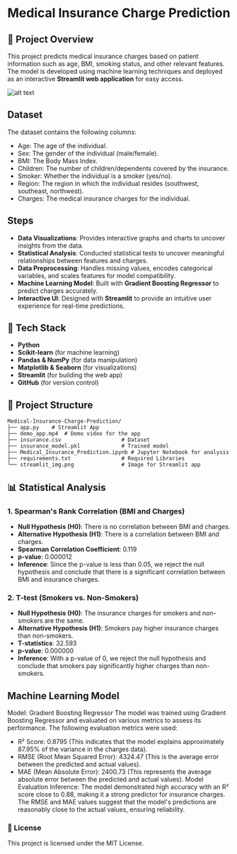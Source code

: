 # Medical Insurance Charge Prediction

## 📌 Project Overview
This project predicts medical insurance charges based on patient information such as age, BMI, smoking status, and other relevant features. The model is developed using machine learning techniques and deployed as an interactive **Streamlit web application** for easy access.

![alt text](https://bsmedia.business-standard.com/_media/bs/img/article/2023-08/22/full/1692692413-6198.jpg)


## Dataset
The dataset contains the following columns:

- Age: The age of the individual.
- Sex: The gender of the individual (male/female).
- BMI: The Body Mass Index.
- Children: The number of children/dependents covered by the insurance.
- Smoker: Whether the individual is a smoker (yes/no).
- Region: The region in which the individual resides (southwest, southeast, northwest).
- Charges: The medical insurance charges for the individual.
## Steps

- **Data Visualizations**: Provides interactive graphs and charts to uncover insights from the data.
- **Statistical Analysis**: Conducted statistical tests to uncover meaningful relationships between features and charges.
- **Data Preprocessing**: Handles missing values, encodes categorical variables, and scales features for model compatibility.
- **Machine Learning Model**: Built with **Gradient Boosting Regressor** to predict charges accurately.
- **Interactive UI**: Designed with **Streamlit** to provide an intuitive user experience for real-time predictions.

## 🔧 Tech Stack
- **Python**
- **Scikit-learn** (for machine learning)
- **Pandas & NumPy** (for data manipulation)
- **Matplotlib & Seaborn** (for visualizations)
- **Streamlit** (for building the web app)
- **GitHub** (for version control)

## 📂 Project Structure
```
Medical-Insurance-Charge-Prediction/
├── app.py    # Streamlit App
├── demo_app.mp4  # Demo video for the app
├── insurance.csv                   # Dataset
├── insurance_model.pkl             # Trained model
├── Medical_Insurance_Prediction.ipynb # Jupyter Notebook for analysis
├── requirements.txt                # Required Libraries
└── streamlit_img.png               # Image for Streamlit app
```


## 📊 Statistical Analysis
### 1. **Spearman's Rank Correlation (BMI and Charges)**
- **Null Hypothesis (H0)**: There is no correlation between BMI and charges.
- **Alternative Hypothesis (H1)**: There is a correlation between BMI and charges.
- **Spearman Correlation Coefficient**: 0.119
- **p-value**: 0.000012
- **Inference**: Since the p-value is less than 0.05, we reject the null hypothesis and conclude that there is a significant correlation between BMI and insurance charges.

### 2. **T-test (Smokers vs. Non-Smokers)**
- **Null Hypothesis (H0)**: The insurance charges for smokers and non-smokers are the same.
- **Alternative Hypothesis (H1)**: Smokers pay higher insurance charges than non-smokers.
- **T-statistics**: 32.593
- **p-value**: 0.000000
- **Inference**: With a p-value of 0, we reject the null hypothesis and conclude that smokers pay significantly higher charges than non-smokers.

## Machine Learning Model
Model: Gradient Boosting Regressor
The model was trained using Gradient Boosting Regressor and evaluated on various metrics to assess its performance. The following evaluation metrics were used:

- R² Score: 0.8795 (This indicates that the model explains approximately 87.95% of the variance in the charges data).
- RMSE (Root Mean Squared Error): 4324.47 (This is the average error between the predicted and actual values).
- MAE (Mean Absolute Error): 2400.73 (This represents the average absolute error between the predicted and actual values).
Model Evaluation Inference:
The model demonstrated high accuracy with an R² score close to 0.88, making it a strong predictor for insurance charges. The RMSE and MAE values suggest that the model's predictions are reasonably close to the actual values, ensuring reliability.


### 📜 License
This project is licensed under the MIT License.
